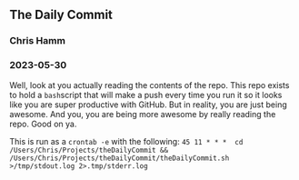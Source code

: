 ## The Daily Commit

### Chris Hamm
### 2023-05-30

Well, look at you actually reading the contents of the repo. This repo exists to hold a `bash`script that will make a push every time you run it so it looks like you are super productive with GitHub. But in reality, you are just being awesome. And you, you are being more awesome by really reading the repo. Good on ya. 

This is run as a `crontab -e` with the following:
`45 11 * * *  cd /Users/Chris/Projects/theDailyCommit && /Users/Chris/Projects/theDailyCommit/theDailyCommit.sh >/tmp/stdout.log 2>.tmp/stderr.log`